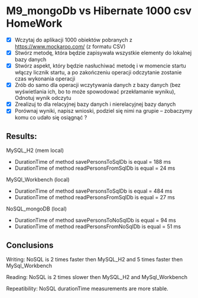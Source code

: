 # M9_mongoDb vs Hibernate 1000 csv HomeWork

- [x] Wczytaj do aplikacji 1000 obiektów pobranych z https://www.mockaroo.com/ (z formatu CSV)
- [x] Stwórz metodę, która będzie zapisywała wszystkie elementy do lokalnej bazy danych
- [x] Stwórz aspekt, który będzie nasłuchiwać metodę i w momencie startu włączy licznik startu, a po zakończeniu operacji odczytanie zostanie czas wykonania operacji
- [x] Zrób do samo dla operacji wczytywania danych z bazy danych (bez wyświetlania ich, bo to może spowodować przekłamanie wyniku), Odnotuj wynik odczytu
- [x] Zrealizuj to dla relacyjnej bazy danych i nierelacyjnej bazy danych
- [x] Porównaj wyniki, napisz wnioski, podziel się nimi na grupie – zobaczymy komu co udało się osiągnąć ?

## Results:
MySQL_H2 (mem local)
- DurationTime of method savePersonsToSqlDb is equal = 188 ms
- DurationTime of method readPersonsFromSqlDb is equal = 24 ms

MySQl_Workbench (local)
- DurationTime of method savePersonsToSqlDb is equal = 484 ms
- DurationTime of method readPersonsFromSqlDb is equal = 27 ms

NoSQL_mongoDB (local)
- DurationTime of method savePersonsToNoSqlDb is equal = 94 ms
- DurationTime of method readPersonsFromNoSqlDb is equal = 51 ms

## Conclusions
Writing:
NoSQL is 2 times faster then MySQL_H2  and 5 times  faster then  MySql_Workbench

Reading:
NoSQL is 2 times slower then MySQL_H2 and MySql_Workbench

Repeatibility:
NoSQL durationTime measurements are more stable.
